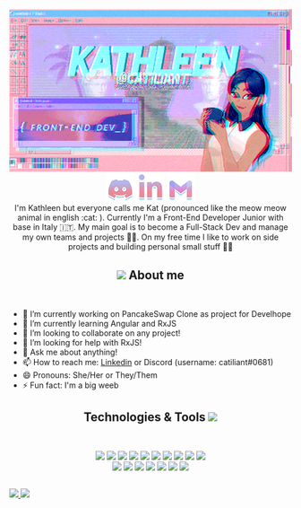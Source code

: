 <p align="center">
  <img src="https://github.com/catiliant/catiliant/blob/main/githubv2gif.gif" alt="Kathleen catiliant front-end developer"><br>
  <a href="https://discordapp.com/users/548656249856720906/"> <img src="https://github.com/catiliant/catiliant/blob/main/discord-social.png"></a> <a href="https://www.linkedin.com/in/gail-kathleen-aranzaso/"> <img src="https://github.com/catiliant/catiliant/blob/main/linkedin-social.png"></a>
  <a href="mailto: kathleenaranzaso@gmail.com"> <img src="https://github.com/catiliant/catiliant/blob/main/gmail-social.png"></a><br>
I'm Kathleen but everyone calls me Kat (pronounced like the meow meow animal in english :cat: ). Currently I'm a Front-End Developer Junior with base in Italy 🇮🇹.
My main goal is to become a Full-Stack Dev and manage my own teams and projects 👩‍💻. On my free time I like to work on side projects and building personal small stuff 👩‍🎨</p>

<h2 align="center"> <img src="https://64.media.tumblr.com/f6e415ddcd5b972ad134f71e4ca48164/tumblr_inline_mxterpXkQa1rrry1n.gif"> About me</h2>
<br>

- 🔭 I’m currently working on PancakeSwap Clone as project for Develhope
- 🌱 I’m currently learning Angular and RxJS
- 👯 I’m looking to collaborate on any project!
- 🤔 I’m looking for help with RxJS!
- 💬 Ask me about anything!
- 📫 How to reach me: [Linkedin](https://www.linkedin.com/in/gail-kathleen-aranzaso/) or Discord (username: catiliant#0681)
- 😄 Pronouns: She/Her or They/Them
- ⚡ Fun fact: I'm a big weeb

<h2 align="center">Technologies & Tools  <img src="https://64.media.tumblr.com/7b2cdc07ae06becb2d92adf371459d31/tumblr_inline_mxtes09Nk61rrry1n.gif"> </h2>
 <br>
<p align="center"> <img src="https://cdn-icons-png.flaticon.com/512/732/732212.png" height="30px">  <img src="https://cdn-icons-png.flaticon.com/512/732/732190.png" height="30px">  <img src="https://upload.wikimedia.org/wikipedia/commons/7/73/Javascript-736400_960_720.png" height="30px">  <img src="https://devexp.io/wp-content/uploads/2019/05/ts.png" height="30px">  <img src="https://cdn.iconscout.com/icon/free/png-256/bootstrap-226077.png" height="30px">    <img src="https://cdn.iconscout.com/icon/free/png-256/node-js-1174925.png" height="30px">  <img src="https://amerlin.keantex.com/wp-content/uploads/2020/01/Rx_Logo-512-512.png" height="30px">  <img src="https://angular.io/assets/images/logos/angular/angular.svg" height="30px">  <img src="https://icon-library.com/images/sql-icon/sql-icon-8.jpg" height="30px">  <img src="https://iconape.com/wp-content/files/sh/51404/svg/c--4.svg" height="30px">
<br>
 <img src="https://upload.wikimedia.org/wikipedia/commons/thumb/9/9a/Visual_Studio_Code_1.35_icon.svg/800px-Visual_Studio_Code_1.35_icon.svg.png" height="30px">  <img src="https://upload.wikimedia.org/wikipedia/commons/thumb/5/59/Visual_Studio_Icon_2019.svg/1200px-Visual_Studio_Icon_2019.svg.png" height="30px">  <img src="https://upload.wikimedia.org/wikipedia/commons/8/80/Atom_editor_logo.svg" height="30px">  <img src="https://upload.wikimedia.org/wikipedia/commons/thumb/a/af/Adobe_Photoshop_Mobile_icon.svg/1200px-Adobe_Photoshop_Mobile_icon.svg.png" height="30px">  <img src="https://upload.wikimedia.org/wikipedia/commons/thumb/4/40/Adobe_Premiere_Pro_CC_icon.svg/512px-Adobe_Premiere_Pro_CC_icon.svg.png" height="30px">  <img src="https://upload.wikimedia.org/wikipedia/commons/thumb/c/cb/Adobe_After_Effects_CC_icon.svg/2101px-Adobe_After_Effects_CC_icon.svg.png" height="30px">  <img src="https://www.corsinvest.it/wp-content/uploads/2019/10/github-logo.png" height="30px">  </p>

<h2></h2>
<div>
<a href="https://github.com/catiliant">
<img height="180em" src="https://github-readme-stats.vercel.app/api/top-langs/?username=catiliant&layout=compact&langs_count=7&theme=radical"/>
<img height="180em" src="https://github-readme-stats.vercel.app/api?username=catiliant&show_icons=true&theme=radical&include_all_commits=true&count_private=true"/>
</div>


